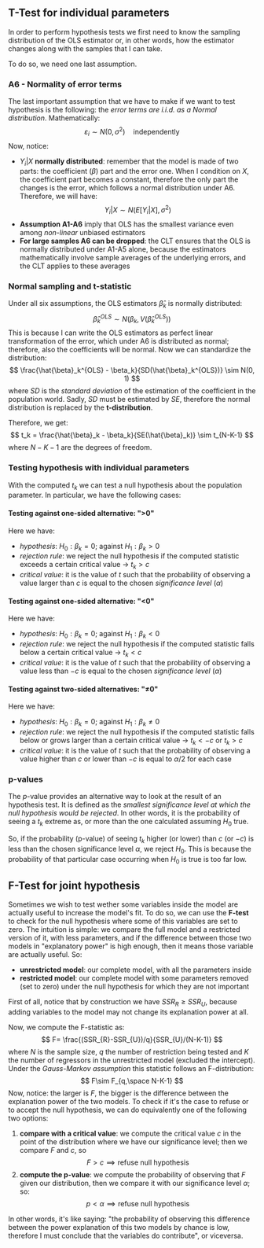 ## T-Test for individual parameters

In order to perform hypothesis tests we first need to know the sampling distribution of the OLS estimator or, in other words, how the estimator changes along with the samples that I can take.

To do so, we need one last assumption.

### A6 - Normality of error terms
The last important assumption that we have to make if we want to test hypothesis is the following: the *error terms are i.i.d. as a Normal distribution*. Mathematically:
$$
\varepsilon_{i} \sim N(0, \sigma^2) \quad \text{independently}
$$
Now, notice:
- $Y_{i}|X$ **normally distributed**: remember that the model is made of two parts: the coefficient ($\beta$) part and the error one. When I condition on $X$, the coefficient part becomes a constant, therefore the only part the changes is the error, which follows a normal distribution under A6. Therefore, we will have:
$$
Y_{i}|X \sim N(E[Y_{i}|X], \sigma^2)
$$
- **Assumption A1-A6** imply that OLS has the smallest variance even among *non-linear* unbiased estimators
- **For large samples A6 can be dropped**: the CLT ensures that the OLS is normally distributed under A1-A5 alone, because the estimators mathematically involve sample averages of the underlying errors, and the CLT applies to these averages

### Normal sampling and t-statistic
Under all six assumptions, the OLS estimators $\hat{\beta}_{k}$ is normally distributed:
$$
\hat{\beta}_k^{OLS} \sim N(\beta_k, V(\hat{\beta}_k^{OLS}))
$$
This is because I can write the OLS estimators as perfect linear transformation of the error, which under A6 is distributed as normal; therefore, also the coefficients will be normal.
Now we can standardize the distribution:
$$
\frac{\hat{\beta}_k^{OLS} - \beta_k}{SD(\hat{\beta}_k^{OLS})} \sim N(0, 1)
$$
where $SD$ is the *standard deviation* of the estimation of the coefficient in the population world. Sadly, $SD$ must be estimated by $SE$, therefore the normal distribution is replaced by the **t-distribution**.

Therefore, we get:
$$
t_k = \frac{\hat{\beta}_k - \beta_k}{SE(\hat{\beta}_k)} \sim t_{N-K-1}
$$
where $N-K-1$ are the degrees of freedom.

### Testing hypothesis with individual parameters
With the computed $t_{k}$ we can test a null hypothesis about the population parameter. In particular, we have the following cases:

#### Testing against one-sided alternative: ">0"
Here we have:
- *hypothesis*: $H_{0}: \beta_{k}=0$; against $H_{1}: \beta_{k}>0$
- *rejection rule*: we reject the null hypothesis if the computed statistic exceeds a certain critical value -> $t_{k}>c$
- *critical value*: it is the value of $t$ such that the probability of observing a value larger than $c$ is equal to the chosen *significance level* ($\alpha$)

#### Testing against one-sided alternative: "<0"
Here we have:
- *hypothesis*: $H_{0}: \beta_{k}=0$; against $H_{1}: \beta_{k}<0$
- *rejection rule*: we reject the null hypothesis if the computed statistic falls below a certain critical value -> $t_{k}<c$
- *critical value*: it is the value of $t$ such that the probability of observing a value less than $-c$ is equal to the chosen *significance level* ($\alpha$)

#### Testing against two-sided alternatives: "≠0"
Here we have:
- *hypothesis*: $H_{0}: \beta_{k}=0$; against $H_{1}: \beta_{k}≠0$
- *rejection rule*: we reject the null hypothesis if the computed statistic falls below or grows larger than a certain critical value -> $t_{k}<-c$ or $t_{k}>c$ 
- *critical value*: it is the value of $t$ such that the probability of observing a value higher than $c$ or lower than $-c$ is equal to $\alpha/2$ for each case

### p-values
The $p$-value provides an alternative way to look at the result of an hypothesis test. It is defined as the *smallest significance level at which the null hypothesis would be rejected*. In other words, it is the probability of seeing a $t_{k}$ extreme as, or more than the one calculated assuming $H_{0}$ true.

So, if the probability (p-value) of seeing $t_{k}$ higher (or lower) than $c$ (or $-c$) is less than the chosen significance level $\alpha$, we reject $H_{0}$. This is because the probability of that particular case occurring when $H_{0}$ is true is too far low. 


## F-Test for joint hypothesis
Sometimes we wish to test wether some variables inside the model are actually useful to increase the model's fit. To do so, we can use the **F-test** to check for the null hypothesis where some of this variables are set to zero. The intuition is simple: we compare the full model and a restricted version of it, with less parameters, and if the difference between those two models in "explanatory power" is high enough, then it means those variable are actually useful. So:
- **unrestricted model**: our complete model, with all the parameters inside
- **restricted model**: our complete model with some parameters removed (set to zero) under the null hypothesis for which they are not important

First of all, notice that by construction we have $SSR_{R} \geq SSR_{U}$, because adding variables to the model may not change its explanation power at all.

Now, we compute the F-statistic as:
$$
F= \frac{(SSR_{R}-SSR_{U})/q}{SSR_{U}/(N-K-1)}
$$
where $N$ is the sample size, $q$ the number of restriction being tested and $K$ the number of regressors in the unrestricted model (excluded the intercept). Under the *Gauss-Markov assumption* this statistic follows an F-distribution:
$$
F\sim F_{q,\space N-K-1}
$$
Now, notice: the larger is $F$, the bigger is the difference between the explanation power of the two models. To check if it's the case to refuse or to accept the null hypothesis, we can do equivalently one of the following two options:

1. **compare with a critical value**: we compute the critical value $c$ in the point of the distribution where we have our significance level; then we compare $F$ and $c$, so
$$
F>c \implies \text{refuse null hypothesis}
$$
2. **compute the p-value**: we compute the probability of observing that $F$ given our distribution, then we compare it with our significance level $\alpha$; so:
$$
p <\alpha \implies \text{refuse null hypothesis}
$$

In other words, it's like saying: "the probability of observing this difference between the power explanation of this two models by chance is low, therefore I must conclude that the variables do contribute", or viceversa.